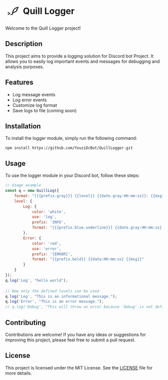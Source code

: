 # <img src="QuillLog.png" alt="Quill Logger" width="50" height="50" style="border-radius: 50%; vertical-align: middle;"> Quill Logger

Welcome to the Quill Logger project!

## Description

This project aims to provide a logging solution for Discord bot Project. It allows you to easily log important events and messages for debugging and analysis purposes.

## Features

-   Log message events
-   Log error events
-   Customize log format
-   Save logs to file (coming soon)

## Installation

To install the logger module, simply run the following command:

```
npm install https://github.com/YouziDcBot/QuillLogger.git
```

## Usage

To use the logger module in your Discord bot, follow these steps:

```javascript
// Usage example
const q = new QuillLog({
    format: "[{{prefix.gray}}] {{level}} {{date.gray:HH:mm:ss}}: {{msg}}",
    level: {
        Log: {
            color: 'white',
            use: 'log',
            prefix: 'INFO',
            format: "[{{prefix.blue.underline}}] {{date.gray:HH:mm:ss}: {{msg}}"
        },
        Error: {
            color: 'red',
            use: 'error',
            prefix: '[ERROR]',
            format: "{{prefix.bold}} {{date:HH:mm:ss} {{msg}}"
        }
    }
});
q.log('Log', "hello world");

// Now only the defined levels can be used
q.log('Log', "This is an informational message.");
q.log('Error', "This is an error message.");
// q.log('Debug', "This will throw an error because 'Debug' is not defined.");
```

## Contributing

Contributions are welcome! If you have any ideas or suggestions for improving this project, please feel free to submit a pull request.

## License

This project is licensed under the MIT License. See the [LICENSE](LICENSE) file for more details.
